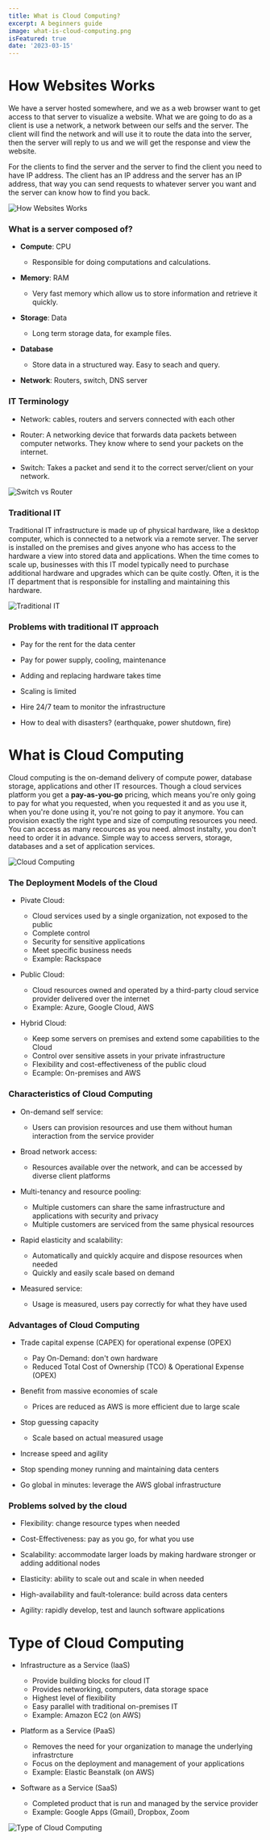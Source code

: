 ```yaml
---
title: What is Cloud Computing?
excerpt: A beginners guide
image: what-is-cloud-computing.png
isFeatured: true
date: '2023-03-15'
---
```


# How Websites Works

We have a server hosted somewhere, and we as a web browser want to get access to that server to visualize a website.
What we are going to do as a client is use a network, a network between our selfs and the server. The client will find
the network and will use it to route the data into the server, then the server will reply to us and we will get the
response and view the website.

For the clients to find the server and the server to find the client you need to have IP address. The client has an IP
address and the server has an IP address, that way you can send requests to whatever server you want and the server can
know how to find you back.

![How Websites Works](how-website-works.png)

### What is a server composed of?

-   **Compute**: CPU

    -   Responsible for doing computations and calculations.

-   **Memory**: RAM

    -   Very fast memory which allow us to store information and retrieve it quickly.

-   **Storage**: Data

    -   Long term storage data, for example files.

-   **Database**

    -   Store data in a structured way. Easy to seach and query.

-   **Network**: Routers, switch, DNS server

### IT Terminology

-   Network: cables, routers and servers connected with each other

-   Router: A networking device that forwards data packets between computer networks. They know where to send your
    packets on the internet.

-   Switch: Takes a packet and send it to the correct server/client on your network.

![Switch vs Router](switch-vs-router.png)

### Traditional IT

Traditional IT infrastructure is made up of physical hardware, like a desktop computer, which is connected to a network
via a remote server. The server is installed on the premises and gives anyone who has access to the hardware a view into
stored data and applications. When the time comes to scale up, businesses with this IT model typically need to purchase
additional hardware and upgrades which can be quite costly. Often, it is the IT department that is responsible for
installing and maintaining this hardware.

![Traditional IT](traditional-it.png)

### Problems with traditional IT approach

-   Pay for the rent for the data center

-   Pay for power supply, cooling, maintenance

-   Adding and replacing hardware takes time

-   Scaling is limited

-   Hire 24/7 team to monitor the infrastructure

-   How to deal with disasters? (earthquake, power shutdown, fire)

# What is Cloud Computing

Cloud computing is the on-demand delivery of compute power, database storage, applications and other IT resources.
Though a cloud services platform you get a **pay-as-you-go** pricing, which means you're only going to pay for what you
requested, when you requested it and as you use it, when you're done using it, you're not going to pay it anymore. You
can provision exactly the right type and size of computing resources you need. You can access as many recources as you
need. almost instalty, you don't need to order it in advance. Simple way to access servers, storage, databases and a set
of application services.

![Cloud Computing](cloud-computing.png)

### The Deployment Models of the Cloud

-   Pivate Cloud:

    -   Cloud services used by a single organization, not exposed to the public
    -   Complete control
    -   Security for sensitive applications
    -   Meet specific business needs
    -   Example: Rackspace

-   Public Cloud:

    -   Cloud resources owned and operated by a third-party cloud service provider delivered over the internet
    -   Example: Azure, Google Cloud, AWS

-   Hybrid Cloud:
    -   Keep some servers on premises and extend some capabilities to the Cloud
    -   Control over sensitive assets in your private infrastructure
    -   Flexibility and cost-effectiveness of the public cloud
    -   Ecample: On-premises and AWS

### Characteristics of Cloud Computing

-   On-demand self service:

    -   Users can provision resources and use them without human interaction from the service provider

-   Broad network access:

    -   Resources available over the network, and can be accessed by diverse client platforms

-   Multi-tenancy and resource pooling:

    -   Multiple customers can share the same infrastructure and applications with security and privacy
    -   Multiple customers are serviced from the same physical resources

-   Rapid elasticity and scalability:

    -   Automatically and quickly acquire and dispose resources when needed
    -   Quickly and easily scale based on demand

-   Measured service:
    -   Usage is measured, users pay correctly for what they have used

### Advantages of Cloud Computing

-   Trade capital expense (CAPEX) for operational expense (OPEX)

    -   Pay On-Demand: don't own hardware
    -   Reduced Total Cost of Ownership (TCO) & Operational Expense (OPEX)

-   Benefit from massive economies of scale

    -   Prices are reduced as AWS is more efficient due to large scale

-   Stop guessing capacity

    -   Scale based on actual measured usage

-   Increase speed and agility

-   Stop spending money running and maintaining data centers

-   Go global in minutes: leverage the AWS global infrastructure

### Problems solved by the cloud

-   Flexibility: change resource types when needed

-   Cost-Effectiveness: pay as you go, for what you use

-   Scalability: accommodate larger loads by making hardware stronger or adding additional nodes

-   Elasticity: ability to scale out and scale in when needed

-   High-availability and fault-tolerance: build across data centers

-   Agility: rapidly develop, test and launch software applications

# Type of Cloud Computing

-   Infrastructure as a Service (IaaS)

    -   Provide building blocks for cloud IT
    -   Provides networking, computers, data storage space
    -   Highest level of flexibility
    -   Easy parallel with traditional on-premises IT
    -   Example: Amazon EC2 (on AWS)

-   Platform as a Service (PaaS)

    -   Removes the need for your organization to manage the underlying infrastrcture
    -   Focus on the deployment and management of your applications
    -   Example: Elastic Beanstalk (on AWS)

-   Software as a Service (SaaS)
    -   Completed product that is run and managed by the service provider
    -   Example: Google Apps (Gmail), Dropbox, Zoom

![Type of Cloud Computing](type-of-cloud-computing.png)
